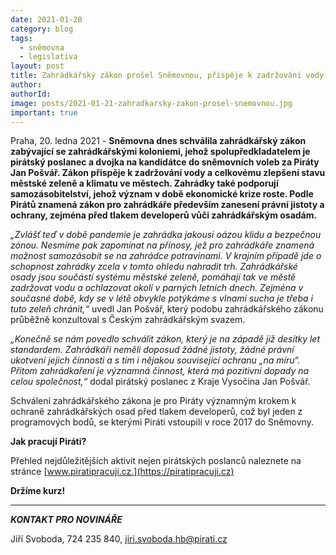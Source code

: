 ```yaml
---
date: 2021-01-20
category: blog
tags:
  - sněmovna
  - legislativa
layout: post
title: Zahrádkářský zákon prošel Sněmovnou, přispěje k zadržování vody a zlepšení stavu městské zeleně
author: 
authorId: 
image: posts/2021-01-21-zahradkarsky-zakon-prosel-snemovnou.jpg
important: true
---
```


Praha, 20. ledna 2021 - **Sněmovna dnes schválila zahrádkářský zákon zabývající se zahrádkářskými koloniemi, jehož spolupředkladatelem je pirátský poslanec a dvojka na kandidátce do sněmovních voleb za Piráty Jan Pošvář. Zákon přispěje k zadržování vody a celkovému zlepšení stavu městské zeleně a klimatu ve městech. Zahrádky také podporují samozásobitelství, jehož význam v době ekonomické krize roste. Podle Pirátů znamená zákon pro zahrádkáře především zanesení právní jistoty a ochrany, zejména před tlakem developerů vůči zahrádkářským osadám.**

*„Zvlášť teď v době pandemie je zahrádka jakousi oázou klidu a bezpečnou zónou. Nesmíme pak zapomínat na přínosy, jež pro zahrádkáře znamená možnost samozásobit se na zahrádce potravinami. V krajním případě jde o schopnost zahrádky zcela v tomto ohledu nahradit trh. Zahrádkářské osady jsou součástí systému městské zeleně, pomáhají tak ve městě zadržovat vodu a ochlazovat okolí v parných letních dnech. Zejména v současné době, kdy se v létě obvykle potýkáme s vlnami sucha je třeba i tuto zeleň chránit,“* uvedl Jan Pošvář, který podobu zahrádkářského zákonu průběžně konzultoval s Českým zahrádkářským svazem. 

*„Konečně se nám povedlo schválit zákon, který je na západě již desítky let standardem. Zahrádkáři neměli doposud žádné jistoty, žádné právní ukotvení jejich činnosti a s tím i nějakou související ochranu „na míru“. Přitom zahrádkaření je významná činnost, která má pozitivní dopady na celou společnost,“* dodal pirátský poslanec z Kraje Vysočina Jan Pošvář.

Schválení zahrádkářského zákona je pro Piráty významným krokem k ochraně zahrádkářských osad před tlakem developerů, což byl jeden z programových bodů, se kterými Piráti vstoupili v roce 2017 do Sněmovny.


**Jak pracují Piráti?**

Přehled nejdůležitějších aktivit nejen pirátských poslanců naleznete na stránce [www.piratipracuji.cz.](https://piratipracuji.cz)

**Držíme kurz!**

---

***KONTAKT PRO NOVINÁŘE*** 

Jiří Svoboda, 724 235 840, <jiri.svoboda.hb@pirati.cz>
